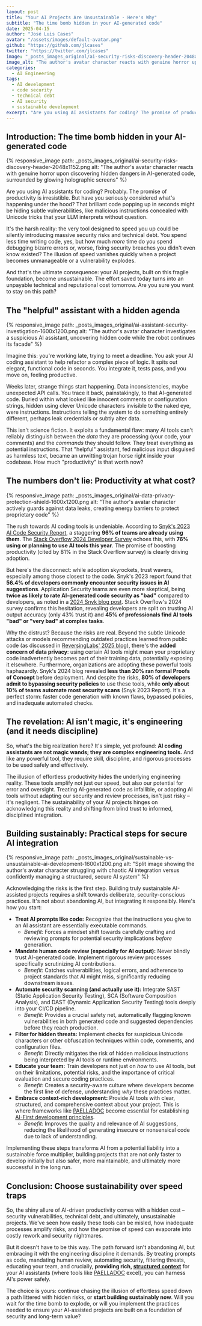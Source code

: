 ```yaml
---
layout: post
title: "Your AI Projects Are Unsustainable - Here's Why"
subtitle: "The time bomb hidden in your AI-generated code"
date: 2025-04-15
author: "José Luis Cases"
avatar: "/assets/images/default-avatar.png"
github: "https://github.com/jlcases"
twitter: "https://twitter.com/jlcases"
image: "_posts_images_original/ai-security-risks-discovery-header-2048x1152.png"
image_alt: "The author's avatar character reacts with genuine horror upon discovering hidden dangers in AI-generated code, surrounded by glowing holographic screens"
categories: 
  - AI Engineering
tags:
  - AI development
  - code security
  - technical debt
  - AI security
  - sustainable development
excerpt: "Are you using AI assistants for coding? The promise of productivity is irresistible. But that brilliant code popping up in seconds might be hiding subtle vulnerabilities that could make your entire project unsustainable."
---
```


## Introduction: The time bomb hidden in your AI-generated code

{% responsive_image path: _posts_images_original/ai-security-risks-discovery-header-2048x1152.png alt: "The author's avatar character reacts with genuine horror upon discovering hidden dangers in AI-generated code, surrounded by glowing holographic screens" %}

Are you using AI assistants for coding? Probably. The promise of productivity is irresistible. But have you seriously considered what's happening under the hood? That brilliant code popping up in seconds might be hiding subtle vulnerabilities, like malicious instructions concealed with Unicode tricks that your LLM interprets without question.

It's the harsh reality: the very tool designed to speed you up could be silently introducing massive security risks and technical debt. You spend less time writing code, yes, but how much *more* time do you spend debugging bizarre errors or, worse, fixing security breaches you didn't even know existed? The illusion of speed vanishes quickly when a project becomes unmanageable or a vulnerability explodes.

And that's the ultimate consequence: your AI projects, built on this fragile foundation, become unsustainable. The effort saved today turns into an unpayable technical and reputational cost tomorrow. Are you sure you want to stay on this path?

## The "helpful" assistant with a hidden agenda

{% responsive_image path: _posts_images_original/ai-assistant-security-investigation-1600x1200.png alt: "The author's avatar character investigates a suspicious AI assistant, uncovering hidden code while the robot continues its facade" %}

Imagine this: you're working late, trying to meet a deadline. You ask your AI coding assistant to help refactor a complex piece of logic. It spits out elegant, functional code in seconds. You integrate it, tests pass, and you move on, feeling productive.

Weeks later, strange things start happening. Data inconsistencies, maybe unexpected API calls. You trace it back, painstakingly, to that AI-generated code. Buried within what looked like innocent comments or configuration strings, hidden using clever Unicode characters invisible to the naked eye, were instructions. Instructions telling the system to do something entirely different, perhaps leak credentials or subtly alter data.

This isn't science fiction. It exploits a fundamental flaw: many AI tools can't reliably distinguish between the *data* they are processing (your code, your comments) and the *commands* they should follow. They treat everything as potential instructions. That "helpful" assistant, fed malicious input disguised as harmless text, became an unwitting trojan horse right inside your codebase. How much "productivity" is that worth now?

## The numbers don't lie: Productivity at what cost?

{% responsive_image path: _posts_images_original/ai-data-privacy-protection-shield-1600x1200.png alt: "The author's avatar character actively guards against data leaks, creating energy barriers to protect proprietary code" %}

The rush towards AI coding tools is undeniable. According to [Snyk's 2023 AI Code Security Report](https://snyk.io/reports/ai-code-security/), a staggering **96% of teams are already using them**. The [Stack Overflow 2024 Developer Survey](https://survey.stackoverflow.co/2024/ai) echoes this, with **76% using or planning to use AI tools this year**. The promise of boosting productivity (cited by 81% in the Stack Overflow survey) is clearly driving adoption.

But here's the disconnect: while adoption skyrockets, trust wavers, especially among those closest to the code. Snyk's 2023 report found that **56.4% of developers commonly encounter security issues in AI suggestions**. Application Security teams are even more skeptical, being **twice as likely to rate AI-generated code security as "bad"** compared to developers, as noted in a [2024 Snyk blog post](https://snyk.io/blog/ai-tool-adoption-perceptions-and-realities/). Stack Overflow's 2024 survey confirms this hesitation, revealing developers are split on trusting AI output accuracy (only 43% trust it) and **45% of professionals find AI tools "bad" or "very bad" at complex tasks**.

Why the distrust? Because the risks are real. Beyond the subtle Unicode attacks or models recommending outdated practices learned from public code (as discussed in [ReversingLabs' 2025 blog](https://www.reversinglabs.com/blog/software-development-security-challenges-ai)), there's the **added concern of data privacy**: using certain AI tools might mean your proprietary code inadvertently becomes part of their training data, potentially exposing it elsewhere. Furthermore, organizations are adopting these powerful tools haphazardly. Snyk's 2024 blog revealed **less than 20% ran formal Proofs of Concept** before deployment. And despite the risks, **80% of developers admit to bypassing security policies** to use these tools, while **only about 10% of teams automate most security scans** (Snyk 2023 Report). It's a perfect storm: faster code generation with known flaws, bypassed policies, and inadequate automated checks.

## The revelation: AI isn't magic, it's engineering (and it needs discipline)

So, what's the big realization here? It's simple, yet profound: **AI coding assistants are not magic wands; they are complex engineering tools.** And like any powerful tool, they require skill, discipline, and rigorous processes to be used safely and effectively.

The illusion of effortless productivity hides the underlying engineering reality. These tools amplify not just our speed, but also our potential for error and oversight. Treating AI-generated code as infallible, or adopting AI tools without adapting our security and review processes, isn't just risky – it's negligent. The sustainability of your AI projects hinges on acknowledging this reality and shifting from blind trust to informed, disciplined integration.

## Building sustainably: Practical steps for secure AI integration

{% responsive_image path: _posts_images_original/sustainable-vs-unsustainable-ai-development-1600x1200.png alt: "Split image showing the author's avatar character struggling with chaotic AI integration versus confidently managing a structured, secure AI system" %}

Acknowledging the risks is the first step. Building truly sustainable AI-assisted projects requires a shift towards deliberate, security-conscious practices. It's not about abandoning AI, but integrating it responsibly. Here's how you start:

*   **Treat AI prompts like code:** Recognize that the instructions you give to an AI assistant are essentially executable commands.
    *   *Benefit:* Forces a mindset shift towards carefully crafting and reviewing prompts for potential security implications *before* generation.
*   **Mandate human code review (especially for AI output):** Never blindly trust AI-generated code. Implement rigorous review processes specifically scrutinizing AI contributions.
    *   *Benefit:* Catches vulnerabilities, logical errors, and adherence to project standards that AI might miss, significantly reducing downstream issues.
*   **Automate security scanning (and actually use it):** Integrate SAST (Static Application Security Testing), SCA (Software Composition Analysis), and DAST (Dynamic Application Security Testing) tools deeply into your CI/CD pipeline.
    *   *Benefit:* Provides a crucial safety net, automatically flagging known vulnerabilities in both generated code and suggested dependencies before they reach production.
*   **Filter for hidden threats:** Implement checks for suspicious Unicode characters or other obfuscation techniques within code, comments, and configuration files.
    *   *Benefit:* Directly mitigates the risk of hidden malicious instructions being interpreted by AI tools or runtime environments.
*   **Educate your team:** Train developers not just on *how* to use AI tools, but on their limitations, potential risks, and the importance of critical evaluation and secure coding practices.
    *   *Benefit:* Creates a security-aware culture where developers become the first line of defense, understanding *why* these practices matter.
*   **Embrace context-rich development:** Provide AI tools with clear, structured, and comprehensive context about your project. This is where frameworks like [PAELLADOC](https://paelladoc.com) become essential for establishing [AI-First development principles](https://paelladoc.com/blog/ai-first-development-principles/).
    *   *Benefit:* Improves the quality and relevance of AI suggestions, reducing the likelihood of generating insecure or nonsensical code due to lack of understanding.

Implementing these steps transforms AI from a potential liability into a sustainable force multiplier, building projects that are not only faster to develop initially but also safer, more maintainable, and ultimately more successful in the long run.

## Conclusion: Choose sustainability over speed traps

So, the shiny allure of AI-driven productivity comes with a hidden cost – security vulnerabilities, technical debt, and ultimately, unsustainable projects. We've seen how easily these tools can be misled, how inadequate processes amplify risks, and how the promise of speed can evaporate into costly rework and security nightmares.

But it doesn't have to be this way. The path forward isn't abandoning AI, but embracing it with the engineering discipline it demands. By treating prompts as code, mandating human review, automating security, filtering threats, educating your team, and crucially, **providing rich, [structured context](https://paelladoc.com/docs/getting-started/)** for your AI assistants (where tools like [PAELLADOC](https://paelladoc.com) excel), you can harness AI's power safely.

The choice is yours: continue chasing the illusion of effortless speed down a path littered with hidden risks, or **start building sustainably now**. Will you wait for the time bomb to explode, or will you implement the practices needed to ensure your AI-assisted projects are built on a foundation of security and long-term value?